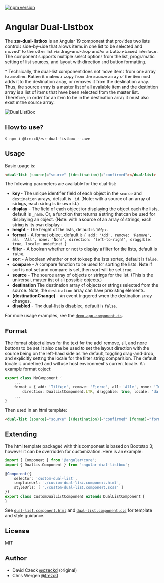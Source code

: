 [![npm version](https://badge.fury.io/js/angular-dual-listbox.svg)](https://badge.fury.io/js/angular-dual-listbox)

Angular Dual-Listbox
=========

The **zsr-dual-listbox** is an Angular 19 component that provides two lists controls side-by-side that allows items in one list to be selected and moved* to the other list via drag-and-drop and/or a button-based interface. 
The component supports multiple select options from the list, programatic setting of list sources, and layout with direction and button formatting.

\* Technically, the dual-list component does not move items from one array to another. Rather it makes a copy from the source array of the item and adds it to the destination array, or removes it from the destination array. Thus, the source array is a master list of all available item and the destintion array is a list of items that have been selected from the master list. Therefore, in order for an item to be in the destination array it must also exist in the source array.

![Dual ListBox](https://raw.githubusercontent.com/trezc0/angular-dual-listbox/master/images/dual-listbox.png)

## How to use?
```
$ npm i @trezc0/zsr-dual-listbox --save
```

## Usage
Basic usage is:
```html
<dual-list [source]="source" [(destination)]="confirmed"></dual-list>
```
The following parameters are available for the dual-list: 
- **key** - The unique identifier field of each object in the `source` and 
`destination` arrays, default is ``_id``. (Note: with a source of an array of strings, each string is its own id.)
- **display** - The field of each object for displaying the object each the
lists, default is ``_name``. Or, a function that returns a string that can be used for displaying an object. (Note: with a source of an array of strings, each string is its own display.)
- **height** - The height of the lists, default is ``100px``.
- **format** - A format object, default is ``{ add: 'Add', remove: 'Remove', all: 'All', none: 'None', direction: 'left-to-right', draggable: true, locale: undefined }``
- **filter** - A boolean whether or not to display a filter for the lists, default is ``false``.
- **sort** - A boolean whether or not to keep the lists sorted, default is ``false``.
- **compare** - A compare function to be used for sorting the lists. Note if
sort is not set and compare is set, then sort will be set ``true``.
- **source** - The source array of objects or strings for the list. (This is the universal, master list of all possible objects.)
- **destination** The destination array of objects or strings selected from the source. Note, the ``destination`` array can have prexisting elements.
- **(destinationChange)** - An event triggered when the destination array changes.
- **disabled** - The dual-list is disabled, default is ``false``.

For more usage examples, see the [`demo-app.component.ts`](https://github.com/trezc0/angular-dual-listbox/blob/master/src/app/demo-app.component.ts).

## Format
The format object allows for the text for the add, remove, all, and none buttons to be set. It also can be used to set the layout direction with the source being on the left-hand side as the default, toggling drag-and-drop, and explicitly setting the locale for the filter string comparision. The default locale is undefined and will use host environment's current locale. An example format object:
```typescript
export class MyComponent {
    ...
    format = { add: 'Tilføje', remove: 'Fjerne', all: 'Alle', none: 'Intet',
        direction: DualListComponent.LTR, draggable: true, locale: 'da' };
    ...
}
```
Then used in an html template:
```html
<dual-list [source]="source" [(destination)]="confirmed" [format]="format"></dual-list>
```

## Extending
The html template packaged with this component is based on Bootstap 3; however it can be overridden for customization. Here is an example:

```typescript
import { Component } from '@angular/core';
import { DualListComponent } from 'angular-dual-listbox';

@Component({
    selector: 'custom-dual-list',
    templateUrl: './custom-dual-list.component.html',
    styleUrls: [ './custom-dual-list.component.scss' ]
})
export class CustomDualListComponent extends DualListComponent {
}
```
See [`dual-list.component.html`](https://github.com/trezc0/angular-dual-listbox/blob/master/projects/angular-dual-listbox/src/lib/dual-list.component.html)
and [`dual-list.component.css`](https://github.com/trezc0/angular-dual-listbox/blob/master/projects/angular-dual-listbox/src/lib/dual-list.component.css)
for template and style guidance. 


## License
MIT

## Author
- David Czeck [@czeckd](https://github.com/czeckd) (original)
- Chris Wergen [@trezc0](https://github.com/trezc0) 
